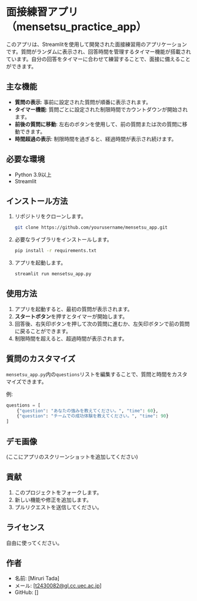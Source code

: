 # 面接練習アプリ（mensetsu_practice_app）

このアプリは、Streamlitを使用して開発された面接練習用のアプリケーションです。質問がランダムに表示され、回答時間を管理するタイマー機能が搭載されています。自分の回答をタイマーに合わせて練習することで、面接に備えることができます。

## 主な機能
- **質問の表示**: 事前に設定された質問が順番に表示されます。
- **タイマー機能**: 質問ごとに設定された制限時間でカウントダウンが開始されます。
- **前後の質問に移動**: 左右のボタンを使用して、前の質問または次の質問に移動できます。
- **時間超過の表示**: 制限時間を過ぎると、経過時間が表示され続けます。

## 必要な環境
- Python 3.9以上
- Streamlit

## インストール方法
1. リポジトリをクローンします。
    ```bash
    git clone https://github.com/yourusername/mensetsu_app.git
    ```
2. 必要なライブラリをインストールします。
    ```bash
    pip install -r requirements.txt
    ```
3. アプリを起動します。
    ```bash
    streamlit run mensetsu_app.py
    ```

## 使用方法
1. アプリを起動すると、最初の質問が表示されます。
2. **スタートボタン**を押すとタイマーが開始します。
3. 回答後、右矢印ボタンを押して次の質問に進むか、左矢印ボタンで前の質問に戻ることができます。
4. 制限時間を超えると、超過時間が表示されます。

## 質問のカスタマイズ
`mensetsu_app.py`内の`questions`リストを編集することで、質問と時間をカスタマイズできます。

例:
```python
questions = [
    {"question": "あなたの強みを教えてください。", "time": 60},
    {"question": "チームでの成功体験を教えてください。", "time": 90}
]
```

## デモ画像
(ここにアプリのスクリーンショットを追加してください)

## 貢献
1. このプロジェクトをフォークします。
2. 新しい機能や修正を追加します。
3. プルリクエストを送信してください。

## ライセンス
自由に使ってください。

## 作者
- 名前: [Miruri Tada]
- メール: [t2430082@gl.cc.uec.ac.jp]
- GitHub: []

